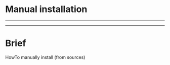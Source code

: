 # Manual installation

<hr>

<!-- START doctoc generated TOC please keep comment here to allow auto update -->

<!-- END doctoc generated TOC please keep comment here to allow auto update -->

<hr>

# Brief

HowTo manually install (from sources)
